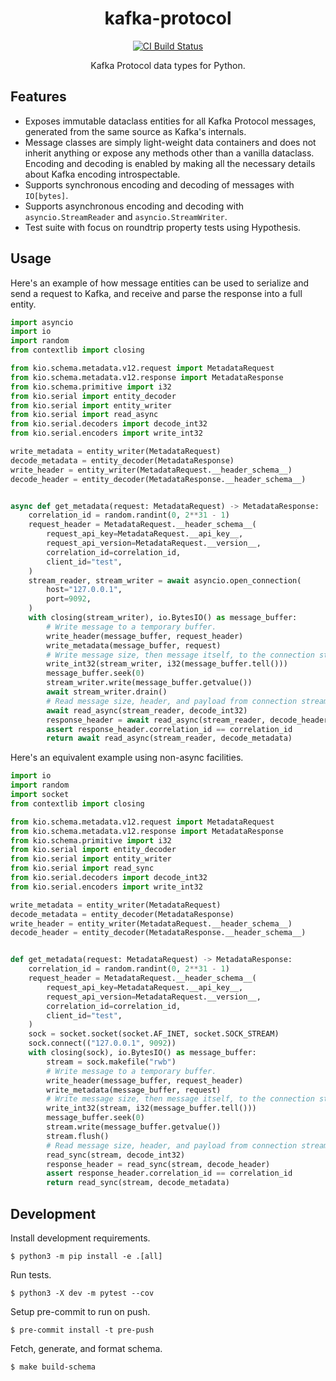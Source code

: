 <h1 align=center>kafka-protocol</h1>

<p align=center>
    <a href=https://github.com/aiven/python-kafka-protocol/actions?query=workflow%3ACI+branch%3Amain><img src=https://github.com/aiven/python-kafka-protocol/workflows/CI/badge.svg alt="CI Build Status"></a>
</p>

<p align=center>
    Kafka Protocol data types for Python.
</p>

## Features

- Exposes immutable dataclass entities for all Kafka Protocol messages, generated from
  the same source as Kafka's internals.
- Message classes are simply light-weight data containers and does not inherit anything
  or expose any methods other than a vanilla dataclass. Encoding and decoding is enabled
  by making all the necessary details about Kafka encoding introspectable.
- Supports synchronous encoding and decoding of messages with `IO[bytes]`.
- Supports asynchronous encoding and decoding with `asyncio.StreamReader` and
  `asyncio.StreamWriter`.
- Test suite with focus on roundtrip property tests using Hypothesis.

## Usage

Here's an example of how message entities can be used to serialize and send a request to
Kafka, and receive and parse the response into a full entity.

```python
import asyncio
import io
import random
from contextlib import closing

from kio.schema.metadata.v12.request import MetadataRequest
from kio.schema.metadata.v12.response import MetadataResponse
from kio.schema.primitive import i32
from kio.serial import entity_decoder
from kio.serial import entity_writer
from kio.serial import read_async
from kio.serial.decoders import decode_int32
from kio.serial.encoders import write_int32

write_metadata = entity_writer(MetadataRequest)
decode_metadata = entity_decoder(MetadataResponse)
write_header = entity_writer(MetadataRequest.__header_schema__)
decode_header = entity_decoder(MetadataResponse.__header_schema__)


async def get_metadata(request: MetadataRequest) -> MetadataResponse:
    correlation_id = random.randint(0, 2**31 - 1)
    request_header = MetadataRequest.__header_schema__(
        request_api_key=MetadataRequest.__api_key__,
        request_api_version=MetadataRequest.__version__,
        correlation_id=correlation_id,
        client_id="test",
    )
    stream_reader, stream_writer = await asyncio.open_connection(
        host="127.0.0.1",
        port=9092,
    )
    with closing(stream_writer), io.BytesIO() as message_buffer:
        # Write message to a temporary buffer.
        write_header(message_buffer, request_header)
        write_metadata(message_buffer, request)
        # Write message size, then message itself, to the connection stream.
        write_int32(stream_writer, i32(message_buffer.tell()))
        message_buffer.seek(0)
        stream_writer.write(message_buffer.getvalue())
        await stream_writer.drain()
        # Read message size, header, and payload from connection stream.
        await read_async(stream_reader, decode_int32)
        response_header = await read_async(stream_reader, decode_header)
        assert response_header.correlation_id == correlation_id
        return await read_async(stream_reader, decode_metadata)
```

Here's an equivalent example using non-async facilities.

```python
import io
import random
import socket
from contextlib import closing

from kio.schema.metadata.v12.request import MetadataRequest
from kio.schema.metadata.v12.response import MetadataResponse
from kio.schema.primitive import i32
from kio.serial import entity_decoder
from kio.serial import entity_writer
from kio.serial import read_sync
from kio.serial.decoders import decode_int32
from kio.serial.encoders import write_int32

write_metadata = entity_writer(MetadataRequest)
decode_metadata = entity_decoder(MetadataResponse)
write_header = entity_writer(MetadataRequest.__header_schema__)
decode_header = entity_decoder(MetadataResponse.__header_schema__)


def get_metadata(request: MetadataRequest) -> MetadataResponse:
    correlation_id = random.randint(0, 2**31 - 1)
    request_header = MetadataRequest.__header_schema__(
        request_api_key=MetadataRequest.__api_key__,
        request_api_version=MetadataRequest.__version__,
        correlation_id=correlation_id,
        client_id="test",
    )
    sock = socket.socket(socket.AF_INET, socket.SOCK_STREAM)
    sock.connect(("127.0.0.1", 9092))
    with closing(sock), io.BytesIO() as message_buffer:
        stream = sock.makefile("rwb")
        # Write message to a temporary buffer.
        write_header(message_buffer, request_header)
        write_metadata(message_buffer, request)
        # Write message size, then message itself, to the connection stream.
        write_int32(stream, i32(message_buffer.tell()))
        message_buffer.seek(0)
        stream.write(message_buffer.getvalue())
        stream.flush()
        # Read message size, header, and payload from connection stream.
        read_sync(stream, decode_int32)
        response_header = read_sync(stream, decode_header)
        assert response_header.correlation_id == correlation_id
        return read_sync(stream, decode_metadata)
```

## Development

Install development requirements.

```shell
$ python3 -m pip install -e .[all]
```

Run tests.

```shell
$ python3 -X dev -m pytest --cov
```

Setup pre-commit to run on push.

```shell
$ pre-commit install -t pre-push
```

Fetch, generate, and format schema.

```shell
$ make build-schema
```
